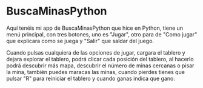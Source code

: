 # BuscaMinasPython
Aquí tenéis mi app de BuscaMinasPython que hice en Python, tiene un menú principal, con tres botones, uno es "Jugar", otro para de "Como jugar" que explicara como se juega y "Salir" que saldar del juego.

Cuando pulsas cualquiera de las opciones de jugar, cargara el tablero y dejara explorar el tablero, podrá clicar cada posición del tablero, al hacerlo podrá descubrir más mapa, descubrir el número de minas cercanas o pisar la mina, también puedes maracas las minas, cuando pierdes tienes que pulsar "R" para reiniciar el tablero y cuando ganas indica que gano.
